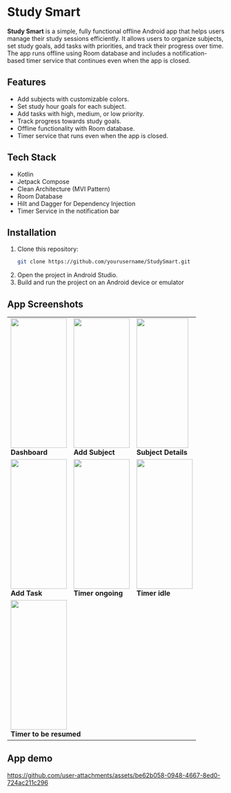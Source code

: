 # Study Smart

**Study Smart** is a simple, fully functional offline Android app that helps users manage their study sessions efficiently. It allows users to organize subjects, set study goals, add tasks with priorities, and track their progress over time. The app runs offline using Room database and includes a notification-based timer service that continues even when the app is closed.

## Features

- Add subjects with customizable colors.
- Set study hour goals for each subject.
- Add tasks with high, medium, or low priority.
- Track progress towards study goals.
- Offline functionality with Room database.
- Timer service that runs even when the app is closed.

## Tech Stack

- Kotlin
- Jetpack Compose
- Clean Architecture (MVI Pattern)
- Room Database
- Hilt and Dagger for Dependency Injection
- Timer Service in the notification bar

## Installation

1. Clone this repository: 
   ```bash
   git clone https://github.com/yourusername/StudySmart.git
2. Open the project in Android Studio.
3. Build and run the project on an Android device or emulator

## App Screenshots

<table> <tr> <td><img src="https://github.com/user-attachments/assets/5eeb7d4b-a6b7-4e2c-a49e-309a2402a70d" width="130" height="300"/><br><b>Dashboard</b> </br></td> <td><img src="https://github.com/user-attachments/assets/75ae406d-9056-48b3-8680-ad2eebb841ed" width="130" height="300"/><br><b>Add Subject</b> </br></td> <td><img src="https://github.com/user-attachments/assets/15d70531-c072-489a-84c8-105b927401ff" width="120" height="300"/><br><b>Subject Details</b> </br></td> </tr> <tr> <td><img src="https://github.com/user-attachments/assets/4ddb1a6a-3e12-4be4-903b-cbf9e93273f5" width="130" height="300"/><br><b>Add Task</b> </br></td> <td><img src="https://github.com/user-attachments/assets/da2f5808-ebff-48ac-8762-ebfc9500a84d" width="130" height="300"/><br><b>Timer ongoing</b> </br></td> <td><img src="https://github.com/user-attachments/assets/13cc7121-0efa-481c-afc6-a4f6d6026f07" width="130" height="300"/><br><b>Timer idle</b> </br></td> </tr> <tr> <td colspan="3"><img src="https://github.com/user-attachments/assets/6aa4a2ed-40f3-401f-b766-08a350aea64b" width="130" height="300"/><br><b>Timer to be resumed</b> </br></td> </tr> </table>

## App demo

https://github.com/user-attachments/assets/be62b058-0948-4667-8ed0-724ac211c296



